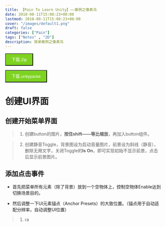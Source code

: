 ```yaml
---
title: 【Pain To Learn Unity】——案例之像素鸟
date: 2018-08-11T15:08:23+08:00
lastmod: 2018-08-11T15:08:23+08:00
cover: "/images/default1.png"
draft: false
categories: ["Pain"]
tags: ["Notes" , "2D"]
description: 简单案例之像素鸟
---
```


<button type="button" class="primary"  style="background-color: #7ED321;width: 90px;height: 40px;color: #FFFFFF">下载.Zip</button>

<button type="button" class="primary"  style="background-color: #7ED321;width: 135px;height: 40px;color: #FFFFFF">下载.unitypacke</button>

# 创建UI界面

## 创建开始菜单界面

>1. 创建button的图片，**按住shift——等比缩放**，再加入button组件。

>2. 创建静音Toggle，背景图设为启动音量图片，前景设为斜线（静音），删除无用文字，关闭Toggle的**Is On**，即可实现初始不显示前景，点击后显示前景图片。

## 添加点击事件

- 首先把菜单所有元素（除了背景）放到一个空物体上，控制空物体Enable达到切换场景目的。

- 然后调整一下UI元素锚点（Anchor Presets）的大致位置。（锚点用于自动适配分辨率，自动调整UI位置）

>1. ra